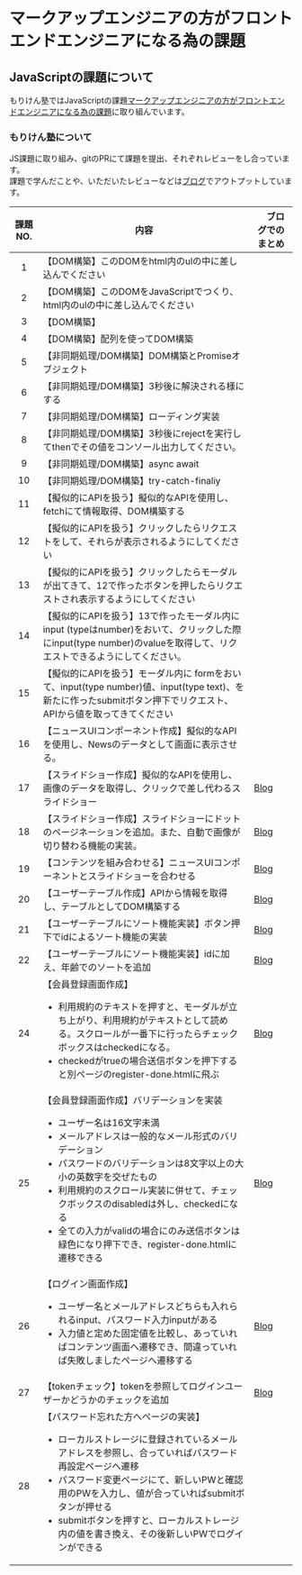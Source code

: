 # マークアップエンジニアの方がフロントエンドエンジニアになる為の課題
## JavaScriptの課題について
もりけん塾ではJavaScriptの課題[マークアップエンジニアの方がフロントエンドエンジニアになる為の課題](https://github.com/kenmori/handsonFrontend/blob/master/work/markup/1.md)に取り組んでいます。<br>
### もりけん塾について
JS課題に取り組み、gitのPRにて課題を提出、それぞれレビューをし合っています。<br>
課題で学んだことや、いただいたレビューなどは[ブログ](https://sakyou.net/)でアウトプットしています。


|  課題NO.  |  内容|　ブログでのまとめ　|
| :----: | ---- | ---- | 
|  1  |  【DOM構築】このDOMをhtml内のulの中に差し込んでください  ||
|  2  |  【DOM構築】このDOMをJavaScriptでつくり、html内のulの中に差し込んでください |　|
|  3  |  【DOM構築】 |
|  4  |  【DOM構築】配列を使ってDOM構築 |
|  5  |  【非同期処理/DOM構築】DOM構築とPromiseオブジェクト |
|  6  |  【非同期処理/DOM構築】3秒後に解決される様にする |
|  7  |  【非同期処理/DOM構築】ローディング実装 |
|  8  |  【非同期処理/DOM構築】3秒後にrejectを実行してthenでその値をコンソール出力してください。 |
|  9  |  【非同期処理/DOM構築】async await |
|  10  |  【非同期処理/DOM構築】try-catch-finaliy |
|  11  |  【擬似的にAPIを扱う】擬似的なAPIを使用し、fetchにて情報取得、DOM構築する |
|  12  |  【擬似的にAPIを扱う】クリックしたらリクエストをして、それらが表示されるようにしてください |
|  13  |  【擬似的にAPIを扱う】クリックしたらモーダルが出てきて、12で作ったボタンを押したらリクエストされ表示するようにしてください|
|  14  |  【擬似的にAPIを扱う】13で作ったモーダル内にinput (typeはnumber)をおいて、クリックした際にinput(type number)のvalueを取得して、リクエストできるようにしてください。 |
|  15  |  【擬似的にAPIを扱う】モーダル内に formをおいて、input(type number)値、input(type text)、を新たに作ったsubmitボタン押下でリクエスト、APIから値を取ってきてください |
|  16  |  【ニュースUIコンポーネント作成】擬似的なAPIを使用し、Newsのデータとして画面に表示させる。 |
|  17  |  【スライドショー作成】擬似的なAPIを使用し、画像のデータを取得し、クリックで差し代わるスライドショー |[Blog](https://sakyou.net/javascript/tast17/)|
|  18  |  【スライドショー作成】スライドショーにドットのページネーションを追加。また、自動で画像が切り替わる機能の実装。 |[Blog](https://sakyou.net/javascript/task18/)|
|  19  |  【コンテンツを組み合わせる】ニュースUIコンポーネントとスライドショーを合わせる|[Blog](https://sakyou.net/javascript/task19/)|
|  20  |  【ユーザーテーブル作成】APIから情報を取得し、テーブルとしてDOM構築する|[Blog](https://sakyou.net/javascript/task20/)|
|  21  |  【ユーザーテーブルにソート機能実装】ボタン押下でidによるソート機能の実装|[Blog](https://sakyou.net/javascript/task21/)|
|  22  |  【ユーザーテーブルにソート機能実装】idに加え、年齢でのソートを追加|[Blog](https://sakyou.net/javascript/task22/)|
|  24  |  【会員登録画面作成】 <ul><li>利用規約のテキストを押すと、モーダルが立ち上がり、利用規約がテキストとして読める。スクロールが一番下に行ったらチェックボックスはcheckedになる。</li><li>checkedがtrueの場合送信ボタンを押下すると別ページのregister-done.htmlに飛ぶ</li></ul> |[Blog](https://sakyou.net/javascript/task24/)|
|  25  |  【会員登録画面作成】バリデーションを実装<br><ul><li>ユーザー名は16文字未満</li><li>メールアドレスは一般的なメール形式のバリデーション</li><li>パスワードのバリデーションは8文字以上の大小の英数字を交ぜたもの</li><li>利用規約のスクロール実装に併せて、チェックボックスのdisabledは外し、checkedになる</li><li>全ての入力がvalidの場合にのみ送信ボタンは緑色になり押下でき、register-done.htmlに遷移できる</li></ul>|[Blog](https://sakyou.net/javascript/tast17/)|[ブログ](https://sakyou.net/javascript/task25/)|
|  26  |  【ログイン画面作成】<br><ul><li>ユーザー名とメールアドレスどちらも入れられるinput、パスワード入力inputがある</li><li>入力値と定めた固定値を比較し、あっていればコンテンツ画面へ遷移でき、間違っていれば失敗しましたページへ遷移する</li></ul>|[Blog](https://sakyou.net/javascript/%e3%80%90%e8%aa%b2%e9%a1%8c26%e3%80%91%e3%83%ad%e3%82%b0%e3%82%a4%e3%83%b3%e7%94%bb%e9%9d%a2%e4%bd%9c%e6%88%90-%e3%82%82%e3%82%8a%e3%81%91%e3%82%93%e5%a1%be/)|
|  27  |  【tokenチェック】tokenを参照してログインユーザーかどうかのチェックを追加|[Blog](https://sakyou.net/javascript/task27/)|
|  28  |  【パスワード忘れた方へページの実装】<br><ul><li>ローカルストレージに登録されているメールアドレスを参照し、合っていればパスワード再設定ページへ遷移</li><li>パスワード変更ページにて、新しいPWと確認用のPWを入力し、値が合っていればsubmitボタンが押せる</li><li>submitボタンを押すと、ローカルストレージ内の値を書き換え、その後新しいPWでログインができる</li></ul>|
